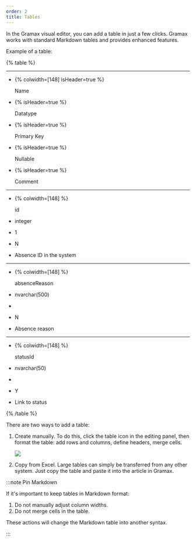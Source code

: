 ```yaml
---
order: 2
title: Tables
---
```


In the Gramax visual editor, you can add a table in just a few clicks. Gramax works with standard Markdown tables and provides enhanced features.

Example of a table:

{% table %}

---

*  {% colwidth=[148] isHeader=true %}

   Name

*  {% isHeader=true %}

   Datatype

*  {% isHeader=true %}

   Primary Key

*  {% isHeader=true %}

   Nullable

*  {% isHeader=true %}

   Comment

---

*  {% colwidth=[148] %}

   id

*  integer

*  1

*  N

*  Absence ID in the system

---

*  {% colwidth=[148] %}

   absenceReason

*  nvarchar(500)

*  

*  N

*  Absence reason

---

*  {% colwidth=[148] %}

   statusId

*  nvarchar(50)

*  

*  Y

*  Link to status

{% /table %}

There are two ways to add a table:

1. Create manually. To do this, click the table icon in the editing panel, then format the table: add rows and columns, define headers, merge cells.

   ![](./tables.png)

2. Copy from Excel. Large tables can simply be transferred from any other system. Just copy the table and paste it into the article in Gramax.

:::note Pin Markdown

If it's important to keep tables in Markdown format:

1. Do not manually adjust column widths.
2. Do not merge cells in the table.

These actions will change the Markdown table into another syntax.

:::
